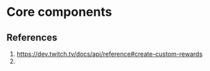 # Core components

## References
1. https://dev.twitch.tv/docs/api/reference#create-custom-rewards 
2. 